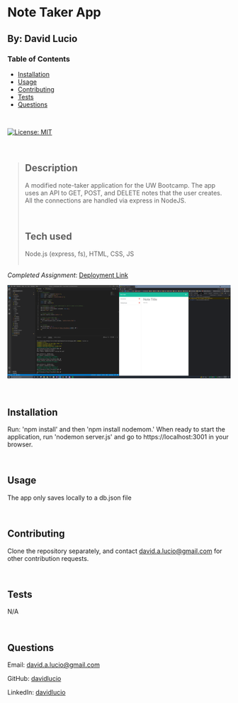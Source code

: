 # Note Taker App

## By: David Lucio

<a name="back"></a>
### Table of Contents

* [Installation](#installation)
* [Usage](#usage)
* [Contributing](#contributing)
* [Tests](#tests)
* [Questions](#questions)

&nbsp;

[![License: MIT](https://img.shields.io/badge/License-MIT-yellow.svg)](https://opensource.org/licenses/MIT)

&nbsp;

> ## **Description**<br/>
> A modified note-taker application for the UW Bootcamp. The app uses an API to GET, POST, and DELETE notes that the user creates. All the connections are handled via express in NodeJS.<br/>
> 
> &nbsp;
>
> ## **Tech used**<br/>
> Node.js (express, fs), HTML, CSS, JS  
> <br/>

*Completed Assignment*: [Deployment Link](https://davidlucio.github.io/notetakingapp_HW11/)

![First Iteration of Portfolio Page](./assets/images/screenshot.png)

&nbsp;

<a name="installation"></a>
## **Installation**  
Run: 'npm install' and then 'npm install nodemom.' When ready to start the application, run 'nodemon server.js' and go to https://localhost:3001 in your browser.  


&nbsp;

<a name="usage"></a>
## **Usage**  
The app only saves locally to a db.json file  

&nbsp;

<a name="contributing"></a>
## **Contributing**
Clone the repository separately, and contact david.a.lucio@gmail.com for other contribution requests.  


&nbsp;

<a name="tests"></a>
## **Tests**  
N/A  


&nbsp;

<a name="questions"></a>
## **Questions**  

Email: david.a.lucio@gmail.com

GitHub: [davidlucio](http://github.com/davidlucio)  

LinkedIn: [davidlucio](https://www.linkedin.com/in/davidlucio)